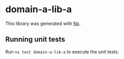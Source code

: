 # domain-a-lib-a

This library was generated with [Nx](https://nx.dev).

## Running unit tests

Run `nx test domain-a-lib-a` to execute the unit tests.
